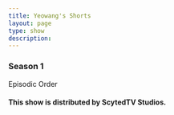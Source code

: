 ```yaml
---
title: Yeowang's Shorts
layout: page
type: show
description:
---
```


<h3>Season 1</h3>
Episodic Order
<div class="video-grid" id="video-grid" data-playlist-id="PL4mTLEH_tT9YUSBxA74tPSS0gzuG80eKI"></div>

<h4>This show is distributed by ScytedTV Studios.</h4>

<script src="show-scripts.js"></script>